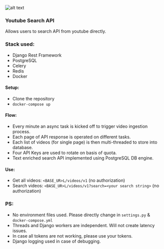 ![alt text](https://i.pinimg.com/originals/08/b1/e6/08b1e6741db060c7d8a0e5a8d4406c56.gif)

### Youtube Search API

Allows users to search API from youtube directly.

### Stack used:

- Django Rest Framework
- PostgreSQL
- Celery
- Redis
- Docker

#### Setup:

- Clone the repository
- `docker-compose up`

#### Flow:

- Every minute an async task is kicked off to trigger video ingestion process.
- Each page of API response is operated on different tasks.
- Each list of videos (for single page) is then multi-threaded to store into database.
- Four API Keys are used to rotate on basis of quota.
- Text enriched search API implemented using PostgreSQL DB engine.

#### Use:

- Get all videos: `<BASE_UR>L/videos/v1` (no authorization)
- Search videos: `<BASE_UR>L/videos/v1?search=<your search string>` (no authorization)

### PS:

- No environment files used. Please directly change in `settings.py` & `docker-compose.yml`
- Threads and Django workers are independent. Will not create latency issues.
- In case all tokens are not working, please use your tokens.
- Django logging used in case of debugging.